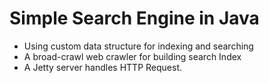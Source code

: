 # Simple Search Engine in Java

* Using custom data structure for indexing and searching
* A broad-crawl web crawler for building search Index
* A Jetty server handles HTTP Request.
